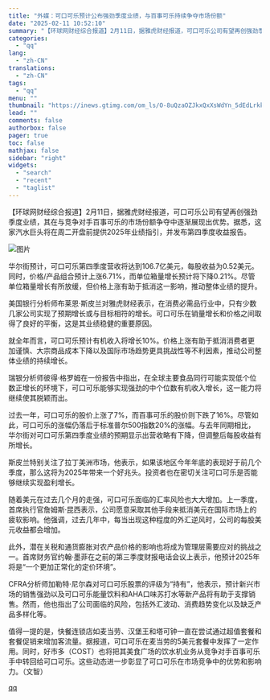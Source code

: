```yaml
---
title: "外媒：可口可乐预计公布强劲季度业绩，与百事可乐持续争夺市场份额"
date: "2025-02-11 10:52:10"
summary: "【环球网财经综合报道】2月11日，据雅虎财经报道，可口可乐公司有望再创强劲季度业绩，其在与竞争对手百..."
categories:
  - "qq"
lang:
  - "zh-CN"
translations:
  - "zh-CN"
tags:
  - "qq"
menu: ""
thumbnail: "https://inews.gtimg.com/om_ls/O-8uQzaOZJkxQxXsWdYn_5dEdLrkkyGmFfjcyMStEKiB0AA_640360/0"
lead: ""
comments: false
authorbox: false
pager: true
toc: false
mathjax: false
sidebar: "right"
widgets:
  - "search"
  - "recent"
  - "taglist"
---
```


【环球网财经综合报道】2月11日，据雅虎财经报道，可口可乐公司有望再创强劲季度业绩，其在与竞争对手百事可乐的市场份额争夺中逐渐展现出优势。据悉，这家汽水巨头将在周二开盘前提供2025年业绩指引，并发布第四季度收益报告。

![图片](https://inews.gtimg.com/om_bt/O7Mz_rGUVL0vo_ad7zcAX6wv9DgdtZcOBiBqWaqEPlpRsAA/641)

华尔街预计，可口可乐第四季度营收将达到106.7亿美元，每股收益为0.52美元。同时，价格/产品组合预计上涨6.71%，而单位箱量增长预计将下降0.21%。尽管单位箱量增长有所放缓，但价格上涨有助于抵消这一影响，推动整体业绩的提升。

美国银行分析师布莱恩·斯皮兰对雅虎财经表示，在消费必需品行业中，只有少数几家公司实现了预期增长或与目标相符的增长。可口可乐在销量增长和价格之间取得了良好的平衡，这是其业绩稳健的重要原因。

就全年而言，可口可乐预计有机收入将增长10%。价格上涨有助于抵消消费者更加谨慎、大宗商品成本下降以及国际市场趋势更具挑战性等不利因素，推动公司整体业绩的持续增长。

瑞银分析师彼得·格罗姆在一份报告中指出，在全球主要食品同行可能实现低个位数正增长的环境下，可口可乐能够实现强劲的中个位数有机收入增长，这一能力将继续使其脱颖而出。

过去一年，可口可乐的股价上涨了7%，而百事可乐的股价则下跌了16%。尽管如此，可口可乐的涨幅仍落后于标准普尔500指数20%的涨幅。与去年同期相比，华尔街对可口可乐第四季度业绩的预期显示出营收略有下降，但调整后每股收益有所增长。

斯皮兰特别关注了拉丁美洲市场，他表示，如果该地区今年年底的表现好于前几个季度，那么这将为2025年带来一个好兆头。投资者也在密切关注可口可乐是否能够继续实现盈利增长。

随着美元在过去几个月的走强，可口可乐面临的汇率风险也大大增加。上一季度，首席执行官詹姆斯·昆西表示，公司愿意采取其他手段来抵消美元在国际市场上的疲软影响。他强调，过去几年中，每当出现这种程度的外汇逆风时，公司的每股美元收益都会增加。

此外，潜在关税和通货膨胀对农产品价格的影响也将成为管理层需要应对的挑战之一。首席财务官约翰·墨菲在之前的第三季度财报电话会议上表示，他预计2025年将是“一个更加正常化的定价环境”。

CFRA分析师加勒特·尼尔森对可口可乐股票的评级为“持有”，他表示，预计新兴市场的销售强劲以及可口可乐能量饮料和AHA口味苏打水等新产品将有助于支撑销售。然而，他也指出了公司面临的风险，包括外汇波动、消费趋势变化以及缺乏产品多样化等。

值得一提的是，快餐连锁店如麦当劳、汉堡王和塔可钟一直在尝试通过超值套餐和套餐促销来增加客流量。据报道，可口可乐在麦当劳的5美元套餐中发挥了一定作用。同时，好市多（COST）也将把其美食广场的饮水机业务从竞争对手百事可乐手中转回给可口可乐。这些动态进一步彰显了可口可乐在市场竞争中的优势和影响力。（文智）

[qq](https://new.qq.com/rain/a/20250211A02Y9T00)
